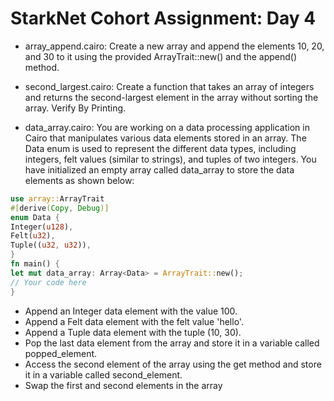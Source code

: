 # StarkNet Cohort Assignment: Day 4

- array_append.cairo: Create a new array and append the elements 10, 20, and 30 to it using the provided ArrayTrait::new() and the append() method.

- second_largest.cairo: Create a function that takes an array of integers and returns the second-largest element in the array without sorting the array. Verify By Printing.

- data_array.cairo: You are working on a data processing application in Cairo that manipulates various data elements stored in an array. The Data enum is used to represent the different data types, including integers, felt values (similar to strings), and tuples of two integers.
You have initialized an empty array called data_array to store the data elements as shown below:

```rust
use array::ArrayTrait
#[derive(Copy, Debug)]
enum Data {
Integer(u128),
Felt(u32),
Tuple((u32, u32)),
}
fn main() {
let mut data_array: Array<Data> = ArrayTrait::new();
// Your code here
}
```

- Append an Integer data element with the value 100.
- Append a Felt data element with the felt value 'hello'.
- Append a Tuple data element with the tuple (10, 30).
- Pop the last data element from the array and store it in a variable called popped_element.
- Access the second element of the array using the get method and store it in a variable called second_element.
- Swap the first and second elements in the array
